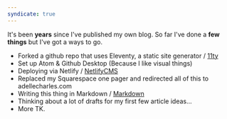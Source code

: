 ```yaml
---
syndicate: true
---
```

It's been __years__ since I've published my own blog. So far I've done a __few things__ but I've got a ways to go.

* Forked a github repo that uses Eleventy, a static site generator / [11ty](https://www.11ty.io/)
* Set up Atom & Github Desktop (Because I like visual things)
* Deploying via Netlify / [NetlifyCMS](https://www.netlifycms.org/docs/start-with-a-template/)
* Replaced my Squarespace one pager and redirected all of this to adellecharles.com
* Writing this thing in Markdown / [Markdown](https://guides.github.com/features/mastering-markdown/ "MD")
* Thinking about a lot of drafts for my first few article ideas...
* More TK.
